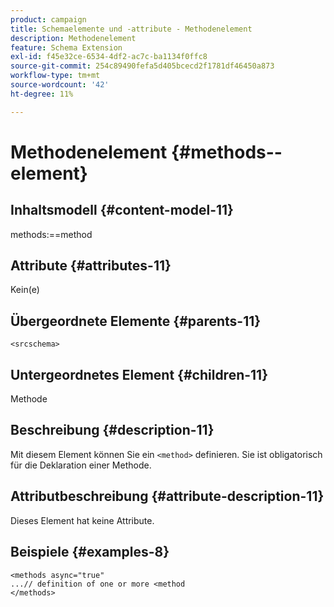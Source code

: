 ```yaml
---
product: campaign
title: Schemaelemente und -attribute - Methodenelement
description: Methodenelement
feature: Schema Extension
exl-id: f45e32ce-6534-4df2-ac7c-ba1134f0ffc8
source-git-commit: 254c89490fefa5d405bcecd2f1781df46450a873
workflow-type: tm+mt
source-wordcount: '42'
ht-degree: 11%

---
```


# Methodenelement {#methods--element}


## Inhaltsmodell {#content-model-11}

methods:==method

## Attribute {#attributes-11}

Kein(e)

## Übergeordnete Elemente {#parents-11}

`<srcschema>`

## Untergeordnetes Element {#children-11}

Methode

## Beschreibung {#description-11}

Mit diesem Element können Sie ein `<method>` definieren. Sie ist obligatorisch für die Deklaration einer Methode.

## Attributbeschreibung {#attribute-description-11}

Dieses Element hat keine Attribute.

## Beispiele {#examples-8}

```
<methods async="true"
...// definition of one or more <method
</methods>
```
